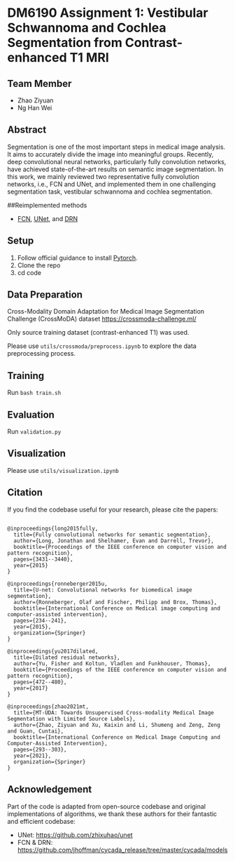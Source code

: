 # DM6190 Assignment 1: Vestibular Schwannoma and Cochlea Segmentation from Contrast-enhanced T1 MRI



## Team Member
* Zhao Ziyuan 
* Ng Han Wei


## Abstract
Segmentation is one of the most important steps in medical image analysis. It aims to accurately divide the image into meaningful groups. Recently, deep convolutional neural networks, particularly fully convolution networks, have achieved state-of-the-art results on semantic image segmentation.  In this work, we mainly reviewed two representative fully convolution networks, i.e., FCN and UNet, and implemented them in one challenging segmentation task, vestibular schwannoma and cochlea segmentation. 

##Reimplemented methods
* [FCN](https://arxiv.org/abs/1411.4038), [UNet](https://arxiv.org/abs/1505.04597), and [DRN](https://arxiv.org/abs/1705.09914)




## Setup

1. Follow official guidance to install [Pytorch](https://pytorch.org/).
2. Clone the repo
3. cd code


## Data Preparation
Cross-Modality Domain Adaptation for Medical Image Segmentation Challenge (CrossMoDA) dataset
https://crossmoda-challenge.ml/

Only source training dataset (contrast-enhanced T1) was used.

Please use `utils/crossmoda/preprocess.ipynb` to explore the data preprocessing process.
    

## Training

Run `bash train.sh`


## Evaluation 
Run `validation.py` 


## Visualization
Please use `utils/visualization.ipynb`





## Citation
If you find the codebase useful for your research, please cite the papers:
```

@inproceedings{long2015fully,
  title={Fully convolutional networks for semantic segmentation},
  author={Long, Jonathan and Shelhamer, Evan and Darrell, Trevor},
  booktitle={Proceedings of the IEEE conference on computer vision and pattern recognition},
  pages={3431--3440},
  year={2015}
}

@inproceedings{ronneberger2015u,
  title={U-net: Convolutional networks for biomedical image segmentation},
  author={Ronneberger, Olaf and Fischer, Philipp and Brox, Thomas},
  booktitle={International Conference on Medical image computing and computer-assisted intervention},
  pages={234--241},
  year={2015},
  organization={Springer}
}

@inproceedings{yu2017dilated,
  title={Dilated residual networks},
  author={Yu, Fisher and Koltun, Vladlen and Funkhouser, Thomas},
  booktitle={Proceedings of the IEEE conference on computer vision and pattern recognition},
  pages={472--480},
  year={2017}
}

@inproceedings{zhao2021mt,
  title={MT-UDA: Towards Unsupervised Cross-modality Medical Image Segmentation with Limited Source Labels},
  author={Zhao, Ziyuan and Xu, Kaixin and Li, Shumeng and Zeng, Zeng and Guan, Cuntai},
  booktitle={International Conference on Medical Image Computing and Computer-Assisted Intervention},
  pages={293--303},
  year={2021},
  organization={Springer}
}
```

## Acknowledgement

Part of the code is adapted from open-source codebase and original implementations of algorithms, 
we thank these authors for their fantastic and efficient codebase:
* UNet: https://github.com/zhixuhao/unet
* FCN & DRN: https://github.com/jhoffman/cycada_release/tree/master/cycada/models
